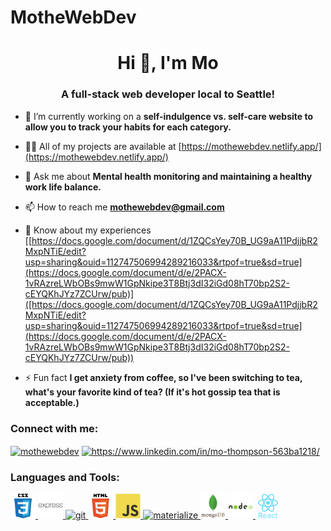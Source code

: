 # MotheWebDev
<h1 align="center">Hi 👋, I'm Mo</h1>
<h3 align="center">A full-stack web developer local to Seattle!</h3>

- 🔭 I’m currently working on a **self-indulgence vs. self-care website to allow you to track your habits for each category.**

- 👨‍💻 All of my projects are available at [https://mothewebdev.netlify.app/](https://mothewebdev.netlify.app/)

- 💬 Ask me about **Mental health monitoring and maintaining a healthy work life balance.**

- 📫 How to reach me **mothewebdev@gmail.com**

- 📄 Know about my experiences [[https://docs.google.com/document/d/1ZQCsYey70B_UG9aA11PdjjbR2MxpNTiE/edit?usp=sharing&ouid=112747506994289216033&rtpof=true&sd=true](https://docs.google.com/document/d/e/2PACX-1vRAzreLWbOBs9mwW1GpNkipe3T8Btj3dI32iGd08hT70bp2S2-cEYQKhJYz7ZCUrw/pub)]([https://docs.google.com/document/d/1ZQCsYey70B_UG9aA11PdjjbR2MxpNTiE/edit?usp=sharing&ouid=112747506994289216033&rtpof=true&sd=true](https://docs.google.com/document/d/e/2PACX-1vRAzreLWbOBs9mwW1GpNkipe3T8Btj3dI32iGd08hT70bp2S2-cEYQKhJYz7ZCUrw/pub))

- ⚡ Fun fact **I get anxiety from coffee, so I've been switching to tea, what's your favorite kind of tea? (If it's hot gossip tea that is acceptable.)**

<h3 align="left">Connect with me:</h3>
<p align="left">
<a href="https://twitter.com/mothewebdev" target="blank"><img align="center" src="https://raw.githubusercontent.com/rahuldkjain/github-profile-readme-generator/master/src/images/icons/Social/twitter.svg" alt="mothewebdev" height="30" width="40" /></a>
<a href="https://linkedin.com/in/https://www.linkedin.com/in/mo-thompson-563ba1218/" target="blank"><img align="center" src="https://raw.githubusercontent.com/rahuldkjain/github-profile-readme-generator/master/src/images/icons/Social/linked-in-alt.svg" alt="https://www.linkedin.com/in/mo-thompson-563ba1218/" height="30" width="40" /></a>
</p>

<h3 align="left">Languages and Tools:</h3>
<p align="left"> <a href="https://www.w3schools.com/css/" target="_blank" rel="noreferrer"> <img src="https://raw.githubusercontent.com/devicons/devicon/master/icons/css3/css3-original-wordmark.svg" alt="css3" width="40" height="40"/> </a> <a href="https://expressjs.com" target="_blank" rel="noreferrer"> <img src="https://raw.githubusercontent.com/devicons/devicon/master/icons/express/express-original-wordmark.svg" alt="express" width="40" height="40"/> </a> <a href="https://git-scm.com/" target="_blank" rel="noreferrer"> <img src="https://www.vectorlogo.zone/logos/git-scm/git-scm-icon.svg" alt="git" width="40" height="40"/> </a> <a href="https://www.w3.org/html/" target="_blank" rel="noreferrer"> <img src="https://raw.githubusercontent.com/devicons/devicon/master/icons/html5/html5-original-wordmark.svg" alt="html5" width="40" height="40"/> </a> <a href="https://developer.mozilla.org/en-US/docs/Web/JavaScript" target="_blank" rel="noreferrer"> <img src="https://raw.githubusercontent.com/devicons/devicon/master/icons/javascript/javascript-original.svg" alt="javascript" width="40" height="40"/> </a> <a href="https://materializecss.com/" target="_blank" rel="noreferrer"> <img src="https://raw.githubusercontent.com/prplx/svg-logos/5585531d45d294869c4eaab4d7cf2e9c167710a9/svg/materialize.svg" alt="materialize" width="40" height="40"/> </a> <a href="https://www.mongodb.com/" target="_blank" rel="noreferrer"> <img src="https://raw.githubusercontent.com/devicons/devicon/master/icons/mongodb/mongodb-original-wordmark.svg" alt="mongodb" width="40" height="40"/> </a> <a href="https://nodejs.org" target="_blank" rel="noreferrer"> <img src="https://raw.githubusercontent.com/devicons/devicon/master/icons/nodejs/nodejs-original-wordmark.svg" alt="nodejs" width="40" height="40"/> </a> <a href="https://reactjs.org/" target="_blank" rel="noreferrer"> <img src="https://raw.githubusercontent.com/devicons/devicon/master/icons/react/react-original-wordmark.svg" alt="react" width="40" height="40"/> </a> </p>
